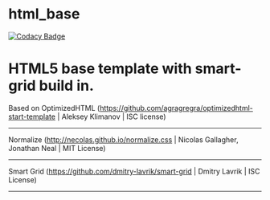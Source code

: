 # html_base

[![Codacy Badge](https://api.codacy.com/project/badge/Grade/04f7e755e28b43399f141a1bc81a077f)](https://www.codacy.com/app/accmobile/html_base?utm_source=github.com&utm_medium=referral&utm_content=akavato/html_base&utm_campaign=badger)

HTML5 base template with smart-grid build in.
=======
Based on OptimizedHTML (https://github.com/agragregra/optimizedhtml-start-template | Aleksey Klimanov | ISC license)
___
Normalize (http://necolas.github.io/normalize.css | Nicolas Gallagher, Jonathan Neal | MIT License)
___
Smart Grid (https://github.com/dmitry-lavrik/smart-grid | Dmitry Lavrik | ISC License)
___
